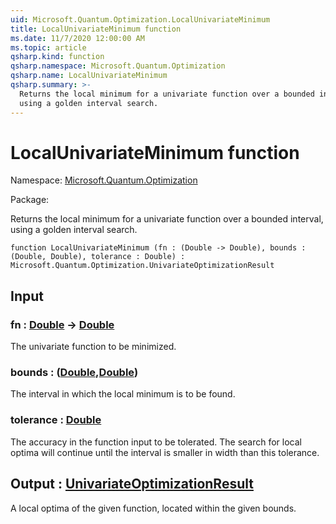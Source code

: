 ```yaml
---
uid: Microsoft.Quantum.Optimization.LocalUnivariateMinimum
title: LocalUnivariateMinimum function
ms.date: 11/7/2020 12:00:00 AM
ms.topic: article
qsharp.kind: function
qsharp.namespace: Microsoft.Quantum.Optimization
qsharp.name: LocalUnivariateMinimum
qsharp.summary: >-
  Returns the local minimum for a univariate function over a bounded interval,
  using a golden interval search.
---
```


# LocalUnivariateMinimum function

Namespace: [Microsoft.Quantum.Optimization](xref:Microsoft.Quantum.Optimization)

Package: [](https://nuget.org/packages/)


Returns the local minimum for a univariate function over a bounded interval,using a golden interval search.

```qsharp
function LocalUnivariateMinimum (fn : (Double -> Double), bounds : (Double, Double), tolerance : Double) : Microsoft.Quantum.Optimization.UnivariateOptimizationResult
```


## Input

### fn : [Double](xref:microsoft.quantum.lang-ref.double) -> [Double](xref:microsoft.quantum.lang-ref.double)

The univariate function to be minimized.


### bounds : ([Double](xref:microsoft.quantum.lang-ref.double),[Double](xref:microsoft.quantum.lang-ref.double))

The interval in which the local minimum is to be found.


### tolerance : [Double](xref:microsoft.quantum.lang-ref.double)

The accuracy in the function input to be tolerated.The search for local optima will continue until the interval issmaller in width than this tolerance.



## Output : [UnivariateOptimizationResult](xref:Microsoft.Quantum.Optimization.UnivariateOptimizationResult)

A local optima of the given function, located within the given bounds.